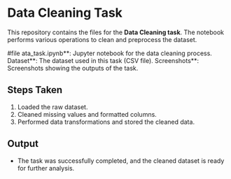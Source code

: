 # Data Cleaning Task

This repository contains the files for the **Data Cleaning task**. The notebook performs various operations to clean and preprocess the dataset.

#file
ata_task.ipynb**: Jupyter notebook for the data cleaning process.
Dataset**: The dataset used in this task (CSV file).
Screenshots**: Screenshots showing the outputs of the task.

## Steps Taken
1. Loaded the raw dataset.
2. Cleaned missing values and formatted columns.
3. Performed data transformations and stored the cleaned data.

## Output
- The task was successfully completed, and the cleaned dataset is ready for further analysis.
